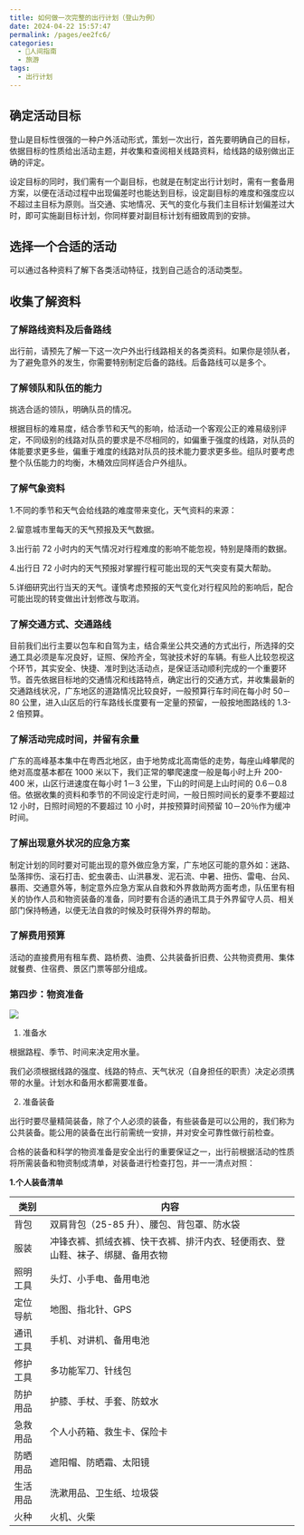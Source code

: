 ```yaml
---
title: 如何做一次完整的出行计划（登山为例）
date: 2024-04-22 15:57:47
permalink: /pages/ee2fc6/
categories:
  - 🤟人间指南
  - 旅游
tags:
  - 出行计划
---
```



## 确定活动目标

登山是目标性很强的一种户外活动形式，策划一次出行，首先要明确自己的目标，依据目标的性质给出活动主题，并收集和查阅相关线路资料，给线路的级别做出正确的评定。

设定目标的同时，我们需有一个副目标，也就是在制定出行计划时，需有一套备用方案，以便在活动过程中出现偏差时也能达到目标，设定副目标的难度和强度应以不超过主目标为原则。当交通、实地情况、天气的变化与我们主目标计划偏差过大时，即可实施副目标计划，你同样要对副目标计划有细致周到的安排。

## 选择一个合适的活动

可以通过各种资料了解下各类活动特征，找到自己适合的活动类型。

## 收集了解资料

### 了解路线资料及后备路线

出行前，请预先了解一下这一次户外出行线路相关的各类资料。如果你是领队者，为了避免意外的发生，你需要特别制定后备的路线。后备路线可以是多个。

### 了解领队和队伍的能力

挑选合适的领队，明确队员的情况。

根据目标的难易度，结合季节和天气的影响，给活动一个客观公正的难易级别评定，不同级别的线路对队员的要求是不尽相同的，如偏重于强度的线路，对队员的体能要求更多些，偏重于难度的线路对队员的技术能力要求更多些。组队时要考虑整个队伍能力的均衡，木桶效应同样适合户外组队。

### 了解气象资料

1.不同的季节和天气会给线路的难度带来变化，天气资料的来源：

2.留意城市里每天的天气预报及天气数据。

3.出行前 72 小时内的天气情况对行程难度的影响不能忽视，特别是降雨的数据。

4.出行日 72 小时内的天气预报对掌握行程可能出现的天气突变有莫大帮助。

5.详细研究出行当天的天气。谨慎考虑预报的天气变化对行程风险的影响后，配合可能出现的转变做出计划修改与取消。

### 了解交通方式、交通路线

目前我们出行主要以包车和自驾为主，结合乘坐公共交通的方式出行，所选择的交通工具必须是车况良好，证照、保险齐全，驾驶技术好的车辆。有些人比较忽视这个环节，其实安全、快捷、准时到达活动点，是保证活动顺利完成的一个重要环节。首先依据目标地的交通情况和线路特点，确定出行的交通方式，并收集最新的交通路线状况，广东地区的道路情况比较良好，一般预算行车时间在每小时 50－80 公里，进入山区后的行车路线长度要有一定量的预留，一般按地图路线的 1.3-2 倍预算。

### 了解活动完成时间，并留有余量

广东的高峰基本集中在粤西北地区，由于地势成北高南低的走势，每座山峰攀爬的绝对高度基本都在 1000 米以下，我们正常的攀爬速度一般是每小时上升 200-400 米，山区行进速度在每小时 1－3 公里，下山的时间是上山时间的 0.6－0.8 倍。依据收集的资料和季节的不同设定行走时间，一般日照时间长的夏季不要超过 12 小时，日照时间短的不要超过 10 小时，并按预算时间预留 10－20％作为缓冲时间。

### 了解出现意外状况的应急方案

制定计划的同时要对可能出现的意外做应急方案，广东地区可能的意外如：迷路、坠落摔伤、滚石打击、蛇虫袭击、山洪暴发、泥石流、中暑、扭伤、雷电、台风、暴雨、交通意外等，制定意外应急方案从自救和外界救助两方面考虑，队伍里有相关的协作人员和物资装备的准备，同时要有合适的通讯工具于外界留守人员、相关部门保持畅通，以便无法自救的时候及时获得外界的帮助。

### 了解费用预算

活动的直接费用有租车费、路桥费、油费、公共装备折旧费、公共物资费用、集体就餐费、住宿费、景区门票等部分组成。

### 第四步：物资准备

![](https://img.qibuluo.com/15/0507/26593.jpg)

1. 准备水

根据路程、季节、时间来决定用水量。

我们必须根据线路的强度、线路的特点、天气状况（自身担任的职责）决定必须携带的水量。计划水和备用水都需要准备。

2. 准备装备

出行时要尽量精简装备，除了个人必须的装备，有些装备是可以公用的，我们称为公共装备。能公用的装备在出行前需统一安排，并对安全可靠性做行前检查。

合格的装备和科学的物资准备是安全出行的重要保证之一，出行前根据活动的性质将所需装备和物资制成清单，对装备进行检查打包，并一一清点对照：

**1.个人装备清单**

| 类别   | 内容                                      |
|------|-----------------------------------------|
| 背包   | 双肩背包（25-85 升）、腰包、背包罩、防水袋                 |
| 服装   | 冲锋衣裤、抓绒衣裤、快干衣裤、排汗内衣、轻便雨衣、登山鞋、袜子、绑腿、备用衣物 |
| 照明工具 | 头灯、小手电、备用电池                             |
| 定位导航 | 地图、指北针、GPS                              |
| 通讯工具 | 手机、对讲机、备用电池                             |
| 修护工具 | 多功能军刀、针线包                               |
| 防护用品 | 护膝、手杖、手套、防蚊水                            |
| 急救用品 | 个人小药箱、救生卡、保险卡                           |
| 防晒用品 | 遮阳帽、防晒霜、太阳镜                             |
| 生活用品 | 洗漱用品、卫生纸、垃圾袋                            |
| 火种   | 火机、火柴                                   |
